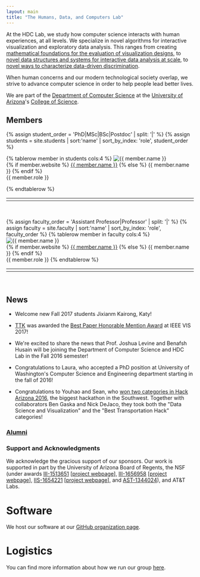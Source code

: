 ```yaml
---
layout: main
title: "The Humans, Data, and Computers Lab"
---
```


At the HDC Lab, we study how computer science interacts with human
experiences, at all levels. We specialize in novel algorithms for
interactive visualization and exploratory data analysis. This ranges
from creating
[mathematical foundations for the evaluation of visualization designs](http://algebraicvis.net),
to
[novel data structures and systems for interactive data analysis at scale](http://nanocubes.net),
to
[novel ways to characterize data-driven discrimination](http://fairness.haverford.edu).

When human concerns and our modern technological society overlap, we
strive to advance computer science in order to help people lead better lives.

We are part of the
[Department of Computer Science](http://www.cs.arizona.edu) at the
[University of Arizona](http://www.arizona.edu)'s
[College of Science](http://cos.arizona.edu/).

## Members

<table width="100%">
{% assign student_order = 'PhD|MSc|BSc|Postdoc' | split: '|' %}
{% assign students = site.students | sort:'name' | sort_by_index: 'role', student_order %}

{% tablerow member in students cols:4 %}
  <img src="{{ member.photo | default: 'headshots/placeholder.png' }}" alt="{{ member.name }}"><br>
  {% if member.website %}
    <a href="{{ member.website }}">{{ member.name }}</a>
  {% else %}
    {{ member.name }}
  {% endif %}
  <br>
  {{ member.role }}
  <td width="2%"></td>
{% endtablerow %}
</table>

<p><br></p>

<table width="100%">
{% assign faculty_order = 'Assistant Professor|Professor' | split: '|' %}
{% assign faculty = site.faculty | sort:'name' | sort_by_index: 'role', faculty_order %}
{% tablerow member in faculty cols:4 %}
  <img src="{{ member.photo | default: 'headshots/placeholder.png' }}" alt="{{ member.name }}"><br>
  {% if member.website %}
    <a href="{{ member.website }}">{{ member.name }}</a>
  {% else %}
    {{ member.name }}
  {% endif %}
  <br>
  {{ member.role }}
  <td width="2%"></td>
{% endtablerow %}
</table>
<br>

## News

* Welcome new Fall 2017 students Jixianm Kairong, Katy!

* [TTK](https://topology-tool-kit.github.io/) was awarded the [Best Paper Honorable Mention Award](http://ieeevis.org/year/2017/info/papers) at IEEE VIS 2017!

* We're excited to share the news that Prof. Joshua Levine and Benafsh
  Husain will be joining the Department of Computer Science and HDC
  Lab in the Fall 2016 semester!

* Congratulations to Laura, who accepted a PhD position at University
  of Washington's Computer Science and Engineering department starting
  in the fall of 2016!

* Congratulations to Youhao and Sean, who
  [won two categories in Hack Arizona 2016](http://hackarizona.org/2016/winners/),
  the biggest hackathon in the Southwest. Together with collaborators
  Ben Gaska and Nick DeJaco, they took both the "Data Science and
  Visualization" and the "Best Transportation Hack" categories!

### [Alumni](/alumni/)

### Support and Acknowledgments

We acknowledge the gracious support of our sponsors. Our work is
supported in part by the University of Arizona Board of Regents,
the NSF (under awards
[III-1513651](http://www.nsf.gov/awardsearch/showAward?AWD_ID=1513651)
[[project webpage](http://www.sci.utah.edu/~beiwang/networktdav/networktdav.html)],
[III-1656958](https://www.nsf.gov/awardsearch/showAward?AWD_ID=1656958) [[project
webpage](http://hdc-arizona.github.io/projects/dependencies)],
[IIS-1654221](https://www.nsf.gov/awardsearch/showAward?AWD_ID=1654221)
[[project webpage](https://cal.cs.umbc.edu/SimulationMeshingTopology/)], 
and 
[AST-1344024](https://www.nsf.gov/awardsearch/showAward?AWD_ID=1344024)), and AT&T Labs.

# Software

We host our software at our [GitHub organization page](http://github.com/hdc-arizona/).

# Logistics

You can find more information about how we run our group [here](logistics.html).
